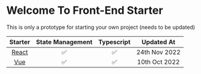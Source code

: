 # Welcome To Front-End Starter

This is only a prototype for starting your own project (needs to be updated)

|                             Starter                              | State Management | Typescript |  Updated At   |
| :--------------------------------------------------------------: | :--------------: | :--------: | :-----------: |
| [React](https://github.com/hudaprs/front-end-starter/tree/react) |        ✅        |     ✅     | 24th Nov 2022 |
|   [Vue](https://github.com/hudaprs/front-end-starter/tree/vue)   |        ✅        |     ✅     | 10th Oct 2022 |
